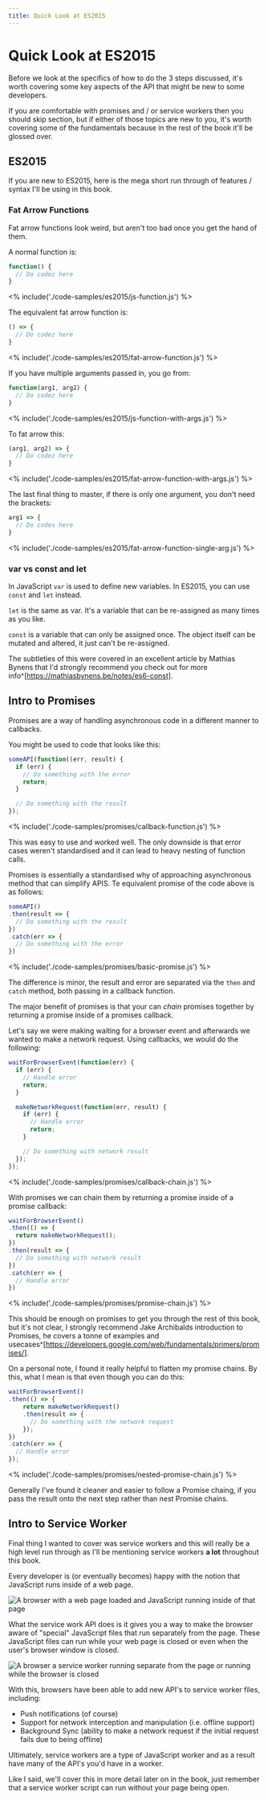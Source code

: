 ```yaml
---
title: Quick Look at ES2015
---
```

# Quick Look at ES2015

Before we look at the specifics of how to do the 3 steps discussed, it's
worth covering some key aspects of the API that might be new to some
developers.

If you are comfortable with promises and / or service workers then you should
skip section, but if either of those topics are new to you, it's worth
covering some of the fundamentals because in the rest of the book it'll be
glossed over.

## ES2015

If you are new to ES2015, here is the mega short run through of features
/ syntax I'll be using in this book.

### Fat Arrow Functions

Fat arrow functions look weird, but aren't too bad once you get the hand of
them.

A normal function is:

``` javascript
function() {
  // Do codez here
}
```
<% include('./code-samples/es2015/js-function.js') %>

The equivalent fat arrow function is:

``` javascript
() => {
  // Do codez here
}
```
<% include('./code-samples/es2015/fat-arrow-function.js') %>

If you have multiple arguments passed in, you go from:

``` javascript
function(arg1, arg2) {
  // Do codez here
}
```
<% include('./code-samples/es2015/js-function-with-args.js') %>

To fat arrow this:

``` javascript
(arg1, arg2) => {
  // Do codez here
}
```
<% include('./code-samples/es2015/fat-arrow-function-with-args.js') %>

The last final thing to master, if there is only one argument, you don't need
the brackets:

``` javascript
arg1 => {
  // Do codes here
}
```
<% include('./code-samples/es2015/fat-arrow-function-single-arg.js') %>

### var vs const and let

In JavaScript `var` is used to define new variables. In ES2015, you can
use `const` and `let` instead.

`let` is the same as var. It's a variable that can be re-assigned as many
times as you like.

`const` is a variable that can only be assigned once. The object itself can
be mutated and altered, it just can't be re-assigned.

The subtleties of this were covered in an excellent article by Mathias Bynens
that I'd strongly recommend you check out for more
info^[https://mathiasbynens.be/notes/es6-const].

## Intro to Promises

Promises are a way of handling asynchronous code in a different manner to
callbacks.

You might be used to code that looks like this:

``` javascript
someAPI(function((err, result) {
  if (err) {
    // Do something with the error
    return;
  }

  // Do something with the result
});
```
<% include('./code-samples/promises/callback-function.js') %>

This was easy to use and worked well. The only downside is that error cases
weren't standardised and it can lead to heavy nesting of function calls.

Promises is essentially a standardised why of approaching asynchronous method
that can simplify APIS. Te equivalent promise of the code above is as
follows:

``` javascript
someAPI()
.then(result => {
  // Do something with the result
})
.catch(err => {
  // Do something with the error
})
```
<% include('./code-samples/promises/basic-promise.js') %>

The difference is minor, the result and error are separated via the `then` and
`catch` method, both passing in a callback function.

The major benefit of promises is that your can *chain* promises together by
returning a promise inside of a promises callback.

Let's say we were making waiting for a browser event and afterwards we wanted
to make a network request. Using callbacks, we would do the
following:

``` javascript
waitForBrowserEvent(function(err) {
  if (err) {
    // Handle error
    return;
  }

  makeNetworkRequest(function(err, result) {
    if (err) {
      // Handle error
      return;
    }

    // Do something with network result
  });
});
```
<% include('./code-samples/promises/callback-chain.js') %>

With promises we can chain them by returning a promise inside of a  promise
callback:

``` javascript
waitForBrowserEvent()
.then(() => {
  return makeNetworkRequest();
})
.then(result => {
  // Do something with network result
})
.catch(err => {
  // Handle error
})
```
<% include('./code-samples/promises/promise-chain.js') %>

This should be enough on promises to get you through the rest of this book,
but it's not clear, I strongly recommend Jake Archibalds introduction to
Promises, he covers a tonne of examples and
usecases^[https://developers.google.com/web/fundamentals/primers/promises/].

On a personal note, I found it really helpful to flatten my promise chains.
By this, what I mean is that even though you can do this:

``` javascript
waitForBrowserEvent()
.then(() => {
    return makeNetworkRequest()
    .then(result => {
      // Do something with the network request
    });
})
.catch(err => {
  // Handle error
});
```
<% include('./code-samples/promises/nested-promise-chain.js') %>

Generally I've found it cleaner and easier to follow a Promise chaing, if you
pass the result onto the next step rather than nest Promise chains.

## Intro to Service Worker

Final thing I wanted to cover was service workers and this will really be a
high level run through as I'll be mentioning service workers **a lot**
throughout this book.

Every developer is (or eventually becomes) happy with the notion that
JavaScript runs inside of a web page.

![A browser with a web page loaded and JavaScript running inside of that page](/images/png-version/browser-with-javascript.png)

What the service work API does is it gives you a way to make the browser
aware of "special" JavaScript files that run separately from the page. These
JavaScript files can run while your web page is closed or even when the
user's browser window is closed.

![A browser a service worker running separate from the page or running while the browser is closed](/images/png-version/browser-with-serviceworker.png)

With this, browsers have been able to add new API's to service worker files,
including:

- Push notifications (of course)
- Support for network interception and manipulation (i.e. offline support)
- Background Sync (ability to make a network request if the initial
  request fails due to being offline)

Ultimately, service workers are a type of JavaScript worker and as a result
have many of the API's you'd have in a worker.

Like I said, we'll cover this in more detail later on in the book, just
remember that a service worker script can run without your page being open.
